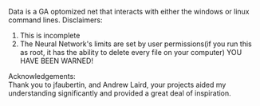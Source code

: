 Data is a GA optomized net that interacts with either the windows or linux command lines.
Disclaimers:
1. This is incomplete
2. The Neural Network's limits are set by user permissions(if you run this as root, it has the ability to delete every file on your computer)
YOU HAVE BEEN WARNED!

Acknowledgements:<br />
Thank you to jfaubertin, and Andrew Laird, your projects aided my understanding significantly and provided a great deal of inspiration.

